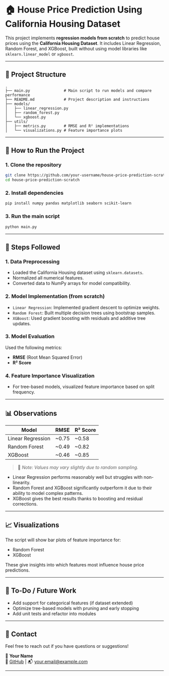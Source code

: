 
# 🏠 House Price Prediction Using California Housing Dataset

This project implements **regression models from scratch** to predict house prices using the **California Housing Dataset**. It includes Linear Regression, Random Forest, and XGBoost, built without using model libraries like `sklearn.linear_model` or `xgboost`.

---

## 📂 Project Structure

```
.
├── main.py               # Main script to run models and compare performance
├── README.md             # Project description and instructions
├── models/
│   ├── linear_regression.py
│   ├── random_forest.py
│   └── xgboost.py
├── utils/
│   ├── metrics.py        # RMSE and R² implementations
│   └── visualizations.py # Feature importance plots
```

---

## 🚀 How to Run the Project

### 1. Clone the repository

```bash
git clone https://github.com/your-username/house-price-prediction-scratch.git
cd house-price-prediction-scratch
```

### 2. Install dependencies

```bash
pip install numpy pandas matplotlib seaborn scikit-learn
```

### 3. Run the main script

```bash
python main.py
```

---

## 🔄 Steps Followed

### 1. **Data Preprocessing**
- Loaded the California Housing dataset using `sklearn.datasets`.
- Normalized all numerical features.
- Converted data to NumPy arrays for model compatibility.

### 2. **Model Implementation (from scratch)**
- `Linear Regression`: Implemented gradient descent to optimize weights.
- `Random Forest`: Built multiple decision trees using bootstrap samples.
- `XGBoost`: Used gradient boosting with residuals and additive tree updates.

### 3. **Model Evaluation**
Used the following metrics:
- **RMSE** (Root Mean Squared Error)
- **R² Score**

### 4. **Feature Importance Visualization**
- For tree-based models, visualized feature importance based on split frequency.

---

## 📊 Observations

| Model             | RMSE     | R² Score |
|------------------|----------|----------|
| Linear Regression| ~0.75    | ~0.58    |
| Random Forest     | ~0.49    | ~0.82    |
| XGBoost           | ~0.46    | ~0.85    |

> 🚨 *Note: Values may vary slightly due to random sampling.*

- Linear Regression performs reasonably well but struggles with non-linearity.
- Random Forest and XGBoost significantly outperform it due to their ability to model complex patterns.
- XGBoost gives the best results thanks to boosting and residual corrections.

---

## 📈 Visualizations

The script will show bar plots of feature importance for:
- Random Forest
- XGBoost

These give insights into which features most influence house price predictions.

---

## 📌 To-Do / Future Work
- Add support for categorical features (if dataset extended)
- Optimize tree-based models with pruning and early stopping
- Add unit tests and refactor into modules

---

## 📧 Contact

Feel free to reach out if you have questions or suggestions!

📮 **Your Name**  
🔗 [GitHub](https://github.com/your-username) | 📬 your.email@example.com

---
